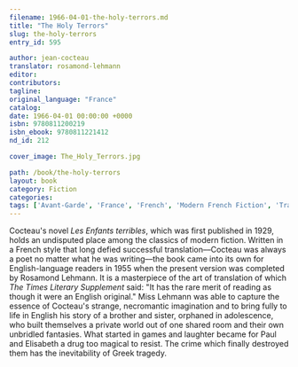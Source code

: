```yaml
---
filename: 1966-04-01-the-holy-terrors.md
title: "The Holy Terrors"
slug: the-holy-terrors
entry_id: 595

author: jean-cocteau
translator: rosamond-lehmann
editor: 
contributors: 
tagline: 
original_language: "France"
catalog: 
date: 1966-04-01 00:00:00 +0000 
isbn: 9780811200219
isbn_ebook: 9780811221412
nd_id: 212

cover_image: The_Holy_Terrors.jpg

path: /book/the-holy-terrors
layout: book
category: Fiction
categories: 
tags: ['Avant-Garde', 'France', 'French', 'Modern French Fiction', 'Tragedy']
---
```

Cocteau's novel *Les Enfants terribles*, which was first published in 1929, holds an undisputed place among the classics of modern fiction. Written in a French style that long defied successful translation––Cocteau was always a poet no matter what he was writing––the book came into its own for English-language readers in 1955 when the present version was completed by Rosamond Lehmann. It is a masterpiece of the art of translation of which *The Times Literary Supplement* said: "It has the rare merit of reading as though it were an English original." Miss Lehmann was able to capture the essence of Cocteau's strange, necromantic imagination and to bring fully to life in English his story of a brother and sister, orphaned in adolescence, who built themselves a private world out of one shared room and their own unbridled fantasies. What started in games and laughter became for Paul and Elisabeth a drug too magical to resist. The crime which finally destroyed them has the inevitability of Greek tragedy.





